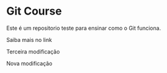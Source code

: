 # Git Course

Este é um repositorio teste para ensinar como o Git funciona.

Saiba mais no link

Terceira modificação

Nova modificação
